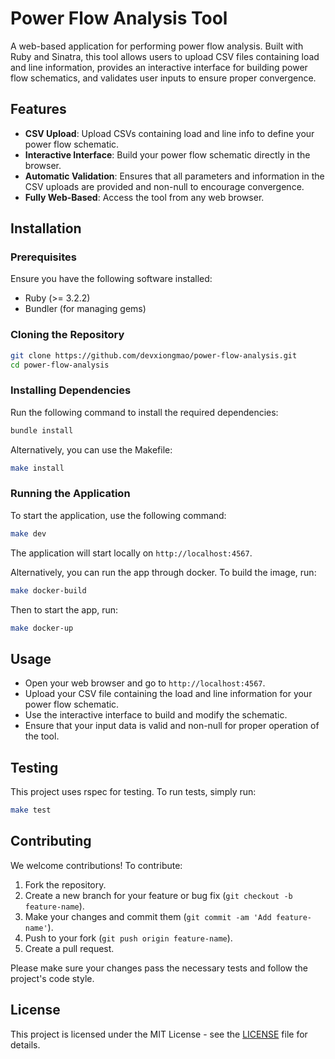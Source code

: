 
# Power Flow Analysis Tool

A web-based application for performing power flow analysis. Built with Ruby and Sinatra, this tool allows users to upload CSV files containing load and line information, provides an interactive interface for building power flow schematics, and validates user inputs to ensure proper convergence.

## Features

- **CSV Upload**: Upload CSVs containing load and line info to define your power flow schematic.
- **Interactive Interface**: Build your power flow schematic directly in the browser.
- **Automatic Validation**: Ensures that all parameters and information in the CSV uploads are provided and non-null to encourage convergence.
- **Fully Web-Based**: Access the tool from any web browser.

## Installation

### Prerequisites

Ensure you have the following software installed:

- Ruby (>= 3.2.2)
- Bundler (for managing gems)

### Cloning the Repository

```bash
git clone https://github.com/devxiongmao/power-flow-analysis.git
cd power-flow-analysis
```

### Installing Dependencies

Run the following command to install the required dependencies:

```bash
bundle install
```

Alternatively, you can use the Makefile:

```bash
make install
```

### Running the Application

To start the application, use the following command:

```bash
make dev
```

The application will start locally on `http://localhost:4567`.

Alternatively, you can run the app through docker. To build the image, run:

```bash
make docker-build
```

Then to start the app, run:

```bash
make docker-up
```

## Usage

- Open your web browser and go to `http://localhost:4567`.
- Upload your CSV file containing the load and line information for your power flow schematic.
- Use the interactive interface to build and modify the schematic.
- Ensure that your input data is valid and non-null for proper operation of the tool.

## Testing

This project uses rspec for testing. To run tests, simply run:

```bash
make test
```

## Contributing

We welcome contributions! To contribute:

1. Fork the repository.
2. Create a new branch for your feature or bug fix (`git checkout -b feature-name`).
3. Make your changes and commit them (`git commit -am 'Add feature-name'`).
4. Push to your fork (`git push origin feature-name`).
5. Create a pull request.

Please make sure your changes pass the necessary tests and follow the project's code style.

## License

This project is licensed under the MIT License - see the [LICENSE](LICENSE) file for details.
